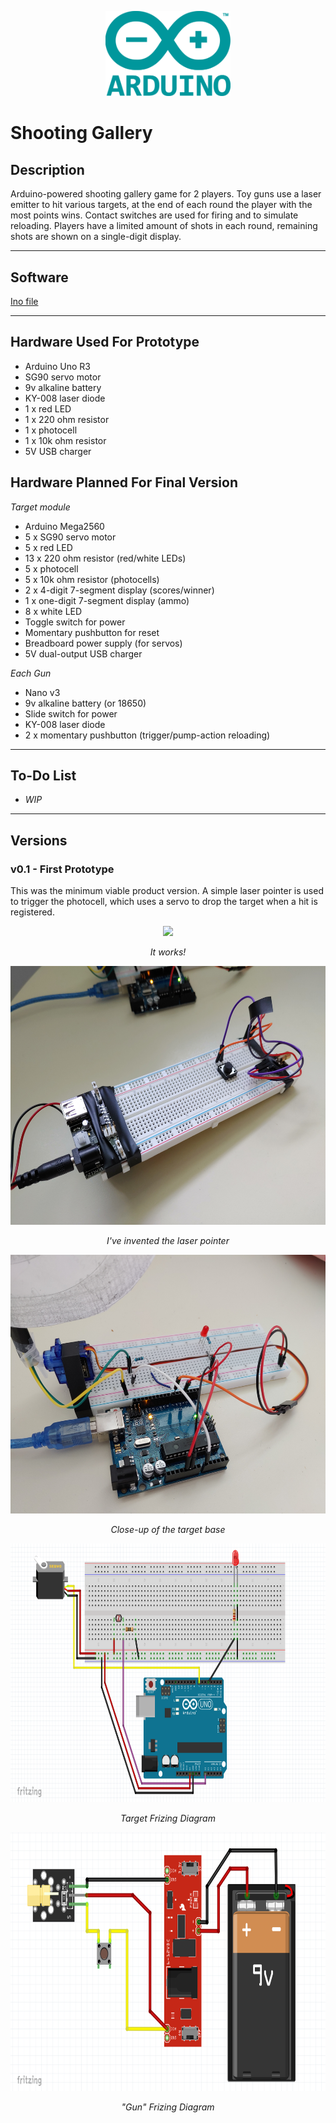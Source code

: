 
<p align="center">
    <img src="/images/arduino.png" width=200>
</p>

# Shooting Gallery 

## Description

Arduino-powered shooting gallery game for 2 players.  Toy guns use a laser emitter to hit various targets, at the end of each round the player with the most points wins.   Contact switches are used for firing and to simulate reloading.  Players have a limited amount of shots in each round, remaining shots are shown on a single-digit display.  

---

## Software

[Ino file](https://github.com/robjvan/shooting_gallery/blob/master/shooting_gallery_ino/shooting_gallery_ino.ino)

---

## Hardware Used For Prototype

- Arduino Uno R3
- SG90 servo motor
- 9v alkaline battery
- KY-008 laser diode
- 1 x red LED
- 1 x 220 ohm resistor
- 1 x photocell
- 1 x 10k ohm resistor
- 5V USB charger


## Hardware Planned For Final Version

*Target module*
- Arduino Mega2560
- 5 x SG90 servo motor
- 5 x red LED
- 13 x 220 ohm resistor (red/white LEDs)
- 5 x photocell
- 5 x 10k ohm resistor (photocells)
- 2 x 4-digit 7-segment display (scores/winner)
- 1 x one-digit 7-segment display (ammo)
- 8 x white LED
- Toggle switch for power
- Momentary pushbutton for reset
- Breadboard power supply (for servos)
- 5V dual-output USB charger

*Each Gun*
- Nano v3
- 9v alkaline battery (or 18650)
- Slide switch for power
- KY-008 laser diode
- 2 x momentary pushbutton (trigger/pump-action reloading)

---

## To-Do List

- *WIP*

---

## Versions

### v0.1 - First Prototype


This was the minimum viable product version.  A simple laser pointer is used to trigger the photocell, which uses a servo to drop the target when a hit is registered.
 
<p align="center">
 <img src="/images/prototype_test.gif" height=414 >
</p>
<p align="center">
  <i>It works!</i>
</p> 
<p align="center">
 <img src="/images/laser_gun_prototype.jpg" height=414 >
</p>
<p align="center">
  <i>I've invented the laser pointer</i>
</p> 
<p align="center">
 <img src="/images/target_base_prototype.jpg" height=414 >
</p>
<p align="center">
  <i>Close-up of the target base</i>
</p>
<p align="center">
 <img src="/images/target_base_prototype_fritzing.png" height=414 >
</p>
<p align="center">
  <i>Target Frizing Diagram</i>
</p>
<p align="center">
 <img src="/images/gun_prototype_fritzing.png" height=414 >
</p>
<p align="center">
  <i>"Gun" Frizing Diagram</i>
</p>
